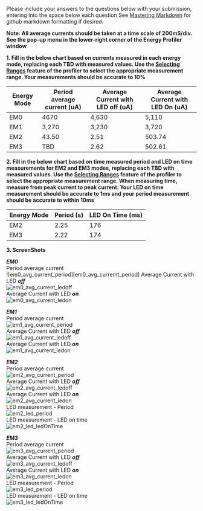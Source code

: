Please include your answers to the questions below with your submission, entering into the space below each question
See [Mastering Markdown](https://guides.github.com/features/mastering-markdown/) for github markdown formatting if desired.

**Note: All average currents should be taken at a time scale of 200mS/div. See the pop-up menu in the lower-right corner of the Energy Profiler window**

**1. Fill in the below chart based on currents measured in each energy mode, replacing each TBD with measured values.  Use the [Selecting Ranges](https://www.silabs.com/documents/public/user-guides/ug343-multinode-energy-profiler.pdf) feature of the profiler to select the appropriate measurement range.  Your measurements should be accurate to 10%**

Energy Mode | Period average current (uA) | Average Current with LED off (uA) | Average Current with LED On (uA)
------------| ----------------------------|-----------------------------------|-------------------------
EM0         |           4670              |           4,630                   |         5,110
EM1         |           3,270             |           3,230                   |         3,720
EM2         |           43.50             |           2.51                    |         503.74
EM3         |           TBD               |           2.62                    |         502.61

**2. Fill in the below chart based on time measured period and LED on time measurements for EM2 and EM3 modes, replacing each TBD with measured values.  Use the [Selecting Ranges](https://www.silabs.com/documents/public/user-guides/ug343-multinode-energy-profiler.pdf) feature of the profiler to select the appropriate measurement range.  When measuring time, measure from peak current to peak current.  Your LED on time measurement should be accurate to 1ms and your period measurement should be accurate to within 10ms**

Energy Mode | Period (s) | LED On Time (ms) |
------------| -----------|-------------------
EM2         |   2.25     |        176
EM3         |   2.22     |        174


**3. ScreenShots**  

***EM0***  
Period average current    
![em0_avg_current_period][em0_avg_curremt_period]
Average Current with LED ***off***  
![em0_avg_current_ledoff][em0_avg_current_ledoff]  
Average Current with LED ***on***  
![em0_avg_current_ledon][em0_avg_current_ledon]  

***EM1***  
Period average current    
![em1_avg_current_period][em1_avg_current_period]  
Average Current with LED ***off***  
![em1_avg_current_ledoff][em1_avg_current_ledoff]  
Average Current with LED ***on***  
![em1_avg_current_ledon][em1_avg_current_ledon]  

***EM2***  
Period average current  
![em2_avg_current_period][em2_avg_current_period]  
Average Current with LED ***off***  
![em2_avg_current_ledoff][em2_avg_current_ledoff]  
Average Current with LED ***on***  
![em2_avg_current_ledon][em2_avg_current_ledon]   
LED measurement - Period   
![em2_led_period][em2_led_period]  
LED measurement - LED on time   
![em2_led_ledOnTime][em2_led_ledOnTime]  

***EM3***  
Period average current    
![em3_avg_current_period][em3_avg_current_period]  
Average Current with LED ***off***  
![em3_avg_current_ledoff][em3_avg_current_ledoff]   
Average Current with LED ***on***  
![em3_avg_current_ledon][em3_avg_current_ledon]   
LED measurement - Period   
![em3_led_period][em3_led_period]  
LED measurement - LED on time   
![em3_led_ledOnTime][em3_led_ledOnTime]  

[em0_avg_current_period]: https://github.com/CU-ECEN-5823/ecen5823-assignment2-vido2373/blob/master/questions/Assignment2-Screenshots/em0_avg_current_period.PNG "em0_avg_current_period"
[em0_avg_current_ledoff]: https://github.com/CU-ECEN-5823/ecen5823-assignment2-vido2373/blob/master/questions/Assignment2-Screenshots/em0_avg_current_ledoff.PNG "em0_avg_current_ledoff"
[em0_avg_current_ledon]: https://github.com/CU-ECEN-5823/ecen5823-assignment2-vido2373/blob/master/questions/Assignment2-Screenshots/em0_avg_current_ledon.PNG "em0_avg_current_ledon"

[em1_avg_current_period]: https://github.com/CU-ECEN-5823/ecen5823-assignment2-vido2373/blob/master/questions/Assignment2-Screenshots/em1_avg_current_period.PNG "em1_avg_current_period"
[em1_avg_current_ledoff]: https://github.com/CU-ECEN-5823/ecen5823-assignment2-vido2373/blob/master/questions/Assignment2-Screenshots/em1_avg_current_ledoff.PNG "em1_avg_current_ledoff"
[em1_avg_current_ledon]: https://github.com/CU-ECEN-5823/ecen5823-assignment2-vido2373/blob/master/questions/Assignment2-Screenshots/em1_avg_current_ledon.PNG "em1_avg_current_ledon"

[em2_avg_current_period]: https://github.com/CU-ECEN-5823/ecen5823-assignment2-vido2373/blob/master/questions/Assignment2-Screenshots/em2_avg_current_period.PNG "em2_avg_current_period"
[em2_avg_current_ledoff]: https://github.com/CU-ECEN-5823/ecen5823-assignment2-vido2373/blob/master/questions/Assignment2-Screenshots/em2_avg_current_ledoff.PNG "em2_avg_current_ledoff"
[em2_avg_current_ledon]: https://github.com/CU-ECEN-5823/ecen5823-assignment2-vido2373/blob/master/questions/Assignment2-Screenshots/em2_avg_current_ledon.PNG "em2_avg_current_ledon"
[em2_led_period]: https://github.com/CU-ECEN-5823/ecen5823-assignment2-vido2373/blob/master/questions/Assignment2-Screenshots/em2_avg_current_period.PNG "em2_led_period"
[em2_led_ledOnTime]: https://github.com/CU-ECEN-5823/ecen5823-assignment2-vido2373/blob/master/questions/Assignment2-Screenshots/em2_avg_current_ledon.PNG "em2_led_ledOnTime"

[em3_avg_current_period]: https://github.com/CU-ECEN-5823/ecen5823-assignment2-vido2373/blob/master/questions/Assignment2-Screenshots/em3_avg_current_period.PNG "em3_avg_current_period"
[em3_avg_current_ledoff]: https://github.com/CU-ECEN-5823/ecen5823-assignment2-vido2373/blob/master/questions/Assignment2-Screenshots/em3_avg_current_ledoff.PNG "em3_avg_current_ledoff"
[em3_avg_current_ledon]: https://github.com/CU-ECEN-5823/ecen5823-assignment2-vido2373/blob/master/questions/Assignment2-Screenshots/em3_avg_current_ledon.PNG "em3_avg_current_ledon"
[em3_led_period]: https://github.com/CU-ECEN-5823/ecen5823-assignment2-vido2373/blob/master/questions/Assignment2-Screenshots/em3_avg_current_period.PNG "em3_led_period"
[em3_led_ledOnTime]: https://github.com/CU-ECEN-5823/ecen5823-assignment2-vido2373/blob/master/questions/Assignment2-Screenshots/em3_avg_current_ledon.PNG "em3_led_ledOnTime"
